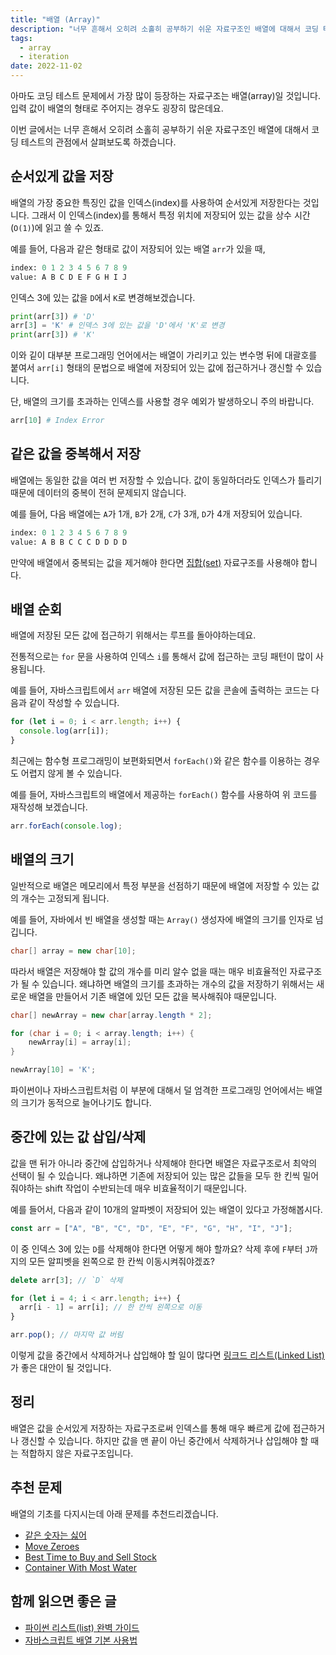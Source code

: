 ```yaml
---
title: "배열 (Array)"
description: "너무 흔해서 오히려 소홀히 공부하기 쉬운 자료구조인 배열에 대해서 코딩 테스트의 관점에서 살펴보도록 하겠습니다"
tags:
  - array
  - iteration
date: 2022-11-02
---
```


아마도 코딩 테스트 문제에서 가장 많이 등장하는 자료구조는 배열(array)일 것입니다.
입력 값이 배열의 형태로 주어지는 경우도 굉장히 많은데요.

이번 글에서는 너무 흔해서 오히려 소홀히 공부하기 쉬운 자료구조인 배열에 대해서 코딩 테스트의 관점에서 살펴보도록 하겠습니다.

## 순서있게 값을 저장

배열의 가장 중요한 특징인 값을 인덱스(index)를 사용하여 순서있게 저장한다는 것입니다.
그래서 이 인덱스(index)를 통해서 특정 위치에 저장되어 있는 값을 상수 시간(`O(1)`)에 읽고 쓸 수 있죠.

예를 들어, 다음과 같은 형태로 값이 저장되어 있는 배열 `arr`가 있을 때,

```py
index: 0 1 2 3 4 5 6 7 8 9
value: A B C D E F G H I J
```

인덱스 3에 있는 값을 `D`에서 `K`로 변경해보겠습니다.

```py
print(arr[3]) # 'D'
arr[3] = 'K' # 인덱스 3에 있는 값을 'D'에서 'K'로 변경
print(arr[3]) # 'K'
```

이와 깉이 대부분 프로그래밍 언어에서는 배열이 가리키고 있는 변수명 뒤에 대괄호를 붙여서 `arr[i]` 형태의 문법으로 배열에 저장되어 있는 값에 접근하거나 갱신할 수 있습니다.

단, 배열의 크기를 초과하는 인덱스를 사용할 경우 예외가 발생하오니 주의 바랍니다.

```py
arr[10] # Index Error
```

## 같은 값을 중복해서 저장

배열에는 동일한 값을 여러 번 저장할 수 있습니다.
값이 동일하더라도 인덱스가 틀리기 때문에 데이터의 중복이 전혀 문제되지 않습니다.

예를 들어, 다음 배열에는 `A`가 1개, `B`가 2개, `C`가 3개, `D`가 4개 저장되어 있습니다.

```py
index: 0 1 2 3 4 5 6 7 8 9
value: A B B C C C D D D D
```

만약에 배열에서 중복되는 값을 제거해야 한다면 [집합(set)](/data-structures/set/) 자료구조를 사용해야 합니다.

## 배열 순회

배열에 저장된 모든 값에 접근하기 위해서는 루프를 돌아야하는데요.

전통적으로는 `for` 문을 사용하여 인덱스 `i`를 통해서 값에 접근하는 코딩 패턴이 많이 사용됩니다.

예를 들어, 자바스크립트에서 `arr` 배열에 저장된 모든 값을 콘솔에 출력하는 코드는 다음과 같이 작성할 수 있습니다.

```js
for (let i = 0; i < arr.length; i++) {
  console.log(arr[i]);
}
```

최근에는 함수형 프로그래밍이 보편화되면서 `forEach()`와 같은 함수를 이용하는 경우도 어렵지 않게 볼 수 있습니다.

예를 들어, 자바스크립트의 배열에서 제공하는 `forEach()` 함수를 사용하여 위 코드를 재작성해 보겠습니다.

```js
arr.forEach(console.log);
```

## 배열의 크기

일반적으로 배열은 메모리에서 특정 부분을 선점하기 때문에 배열에 저장할 수 있는 값의 개수는 고정되게 됩니다.

예를 들어, 자바에서 빈 배열을 생성할 때는 `Array()` 생성자에 배열의 크기를 인자로 넘깁니다.

```java
char[] array = new char[10];
```

따라서 배열은 저장해야 할 값의 개수를 미리 알수 없을 때는 매우 비효율적인 자료구조가 될 수 있습니다.
왜냐하면 배열의 크기를 초과하는 개수의 값을 저장하기 위해서는 새로운 배열을 만들어서 기존 배열에 있던 모든 값을 복사해줘야 때문입니다.

```java
char[] newArray = new char[array.length * 2];

for (char i = 0; i < array.length; i++) {
    newArray[i] = array[i];
}

newArray[10] = 'K';
```

파이썬이나 자바스크립트처럼 이 부분에 대해서 덜 엄격한 프로그래밍 언어에서는 배열의 크기가 동적으로 늘어나기도 합니다.

## 중간에 있는 값 삽입/삭제

값을 맨 뒤가 아니라 중간에 삽입하거나 삭제해야 한다면 배열은 자료구조로서 최악의 선택이 될 수 있습니다.
왜냐하면 기존에 저장되어 있는 많은 값들을 모두 한 킨씩 밀어줘야하는 shift 작업이 수반되는데 매우 비효율적이기 때문입니다.

예를 들어서, 다음과 같이 10개의 알파벳이 저장되어 있는 배열이 있다고 가정해봅시다.

```js
const arr = ["A", "B", "C", "D", "E", "F", "G", "H", "I", "J"];
```

이 중 인덱스 3에 있는 `D`를 삭제해야 한다면 어떻게 해야 할까요?
삭제 후에 `F`부터 `J`까지의 모든 알피벳을 왼쪽으로 한 칸씩 이동시켜줘야겠죠?

```js
delete arr[3]; // `D` 삭제

for (let i = 4; i < arr.length; i++) {
  arr[i - 1] = arr[i]; // 한 칸씩 왼쪽으로 이동
}

arr.pop(); // 마지막 값 버림
```

이렇게 값을 중간에서 삭제하거나 삽입해야 할 일이 많다면 [링크드 리스트(Linked List)](/data-structures/linked-list/)가 좋은 대안이 될 것입니다.

## 정리

배열은 값을 순서있게 저장하는 자료구조로써 인덱스를 통해 매우 빠르게 값에 접근하거나 갱신할 수 있습니다.
하지만 값을 맨 끝이 아닌 중간에서 삭제하거나 삽입해야 할 때는 적합하지 않은 자료구조입니다.

## 추천 문제

배열의 기초를 다지시는데 아래 문제를 추천드리겠습니다.

- [같은 숫자는 싫어](/problems/%EA%B0%99%EC%9D%80-%EC%88%AB%EC%9E%90%EB%8A%94-%EC%8B%AB%EC%96%B4/)
- [Move Zeroes](/problems/move-zeroes/)
- [Best Time to Buy and Sell Stock](/problems/best-time-to-buy-and-sell-stock/)
- [Container With Most Water](/problems/container-with-most-water/)

## 함께 읽으면 좋은 글

- [파이썬 리스트(list) 완벽 가이드](https://www.daleseo.com/python-list/)
- [자바스크립트 배열 기본 사용법](https://www.daleseo.com/js-array-basic/)
